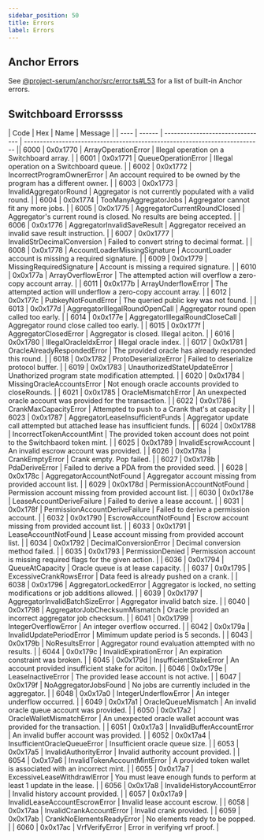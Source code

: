 ```yaml
---
sidebar_position: 50
title: Errors
label: Errors
---
```


## Anchor Errors

See [@project-serum/anchor/src/error.ts#L53](https://github.com/project-serum/anchor/blob/HEAD/ts/src/error.ts#L53) for a list of built-in Anchor errors.

## Switchboard Errorssss

| Code | Hex | Name | Message |
| ---- | ------ | -------------------------------- | --------------------------------------------------------------------------- || 6000 | 0x0x1770 | ArrayOperationError | Illegal operation on a Switchboard array. |
| 6001 | 0x0x1771 | QueueOperationError | Illegal operation on a Switchboard queue. |
| 6002 | 0x0x1772 | IncorrectProgramOwnerError | An account required to be owned by the program has a different owner. |
| 6003 | 0x0x1773 | InvalidAggregatorRound | Aggregator is not currently populated with a valid round. |
| 6004 | 0x0x1774 | TooManyAggregatorJobs | Aggregator cannot fit any more jobs. |
| 6005 | 0x0x1775 | AggregatorCurrentRoundClosed | Aggregator's current round is closed. No results are being accepted. |
| 6006 | 0x0x1776 | AggregatorInvalidSaveResult | Aggregator received an invalid save result instruction. |
| 6007 | 0x0x1777 | InvalidStrDecimalConversion | Failed to convert string to decimal format. |
| 6008 | 0x0x1778 | AccountLoaderMissingSignature | AccountLoader account is missing a required signature. |
| 6009 | 0x0x1779 | MissingRequiredSignature | Account is missing a required signature. |
| 6010 | 0x0x177a | ArrayOverflowError | The attempted action will overflow a zero-copy account array. |
| 6011 | 0x0x177b | ArrayUnderflowError | The attempted action will underflow a zero-copy account array. |
| 6012 | 0x0x177c | PubkeyNotFoundError | The queried public key was not found. |
| 6013 | 0x0x177d | AggregatorIllegalRoundOpenCall | Aggregator round open called too early. |
| 6014 | 0x0x177e | AggregatorIllegalRoundCloseCall | Aggregator round close called too early. |
| 6015 | 0x0x177f | AggregatorClosedError | Aggregator is closed. Illegal aciton. |
| 6016 | 0x0x1780 | IllegalOracleIdxError | Illegal oracle index. |
| 6017 | 0x0x1781 | OracleAlreadyRespondedError | The provided oracle has already responded this round. |
| 6018 | 0x0x1782 | ProtoDeserializeError | Failed to deserialize protocol buffer. |
| 6019 | 0x0x1783 | UnauthorizedStateUpdateError | Unathorized program state modification attempted. |
| 6020 | 0x0x1784 | MissingOracleAccountsError | Not enough oracle accounts provided to closeRounds. |
| 6021 | 0x0x1785 | OracleMismatchError | An unexpected oracle account was provided for the transaction. |
| 6022 | 0x0x1786 | CrankMaxCapacityError | Attempted to push to a Crank that's at capacity |
| 6023 | 0x0x1787 | AggregatorLeaseInsufficientFunds | Aggregator update call attempted but attached lease has insufficient funds. |
| 6024 | 0x0x1788 | IncorrectTokenAccountMint | The provided token account does not point to the Switchbaord token mint. |
| 6025 | 0x0x1789 | InvalidEscrowAccount | An invalid escrow account was provided. |
| 6026 | 0x0x178a | CrankEmptyError | Crank empty. Pop failed. |
| 6027 | 0x0x178b | PdaDeriveError | Failed to derive a PDA from the provided seed. |
| 6028 | 0x0x178c | AggregatorAccountNotFound | Aggregator account missing from provided account list. |
| 6029 | 0x0x178d | PermissionAccountNotFound | Permission account missing from provided account list. |
| 6030 | 0x0x178e | LeaseAccountDeriveFailure | Failed to derive a lease account. |
| 6031 | 0x0x178f | PermissionAccountDeriveFailure | Failed to derive a permission account. |
| 6032 | 0x0x1790 | EscrowAccountNotFound | Escrow account missing from provided account list. |
| 6033 | 0x0x1791 | LeaseAccountNotFound | Lease account missing from provided account list. |
| 6034 | 0x0x1792 | DecimalConversionError | Decimal conversion method failed. |
| 6035 | 0x0x1793 | PermissionDenied | Permission account is missing required flags for the given action. |
| 6036 | 0x0x1794 | QueueAtCapacity | Oracle queue is at lease capacity. |
| 6037 | 0x0x1795 | ExcessiveCrankRowsError | Data feed is already pushed on a crank. |
| 6038 | 0x0x1796 | AggregatorLockedError | Aggregator is locked, no setting modifications or job additions allowed. |
| 6039 | 0x0x1797 | AggregatorInvalidBatchSizeError | Aggregator invalid batch size. |
| 6040 | 0x0x1798 | AggregatorJobChecksumMismatch | Oracle provided an incorrect aggregator job checksum. |
| 6041 | 0x0x1799 | IntegerOverflowError | An integer overflow occurred. |
| 6042 | 0x0x179a | InvalidUpdatePeriodError | Mimimum update period is 5 seconds. |
| 6043 | 0x0x179b | NoResultsError | Aggregator round evaluation attempted with no results. |
| 6044 | 0x0x179c | InvalidExpirationError | An expiration constraint was broken. |
| 6045 | 0x0x179d | InsufficientStakeError | An account provided insufficient stake for aciton. |
| 6046 | 0x0x179e | LeaseInactiveError | The provided lease account is not active. |
| 6047 | 0x0x179f | NoAggregatorJobsFound | No jobs are currently included in the aggregator. |
| 6048 | 0x0x17a0 | IntegerUnderflowError | An integer underflow occurred. |
| 6049 | 0x0x17a1 | OracleQueueMismatch | An invalid oracle queue account was provided. |
| 6050 | 0x0x17a2 | OracleWalletMismatchError | An unexpected oracle wallet account was provided for the transaction. |
| 6051 | 0x0x17a3 | InvalidBufferAccountError | An invalid buffer account was provided. |
| 6052 | 0x0x17a4 | InsufficientOracleQueueError | Insufficient oracle queue size. |
| 6053 | 0x0x17a5 | InvalidAuthorityError | Invalid authority account provided. |
| 6054 | 0x0x17a6 | InvalidTokenAccountMintError | A provided token wallet is associated with an incorrect mint. |
| 6055 | 0x0x17a7 | ExcessiveLeaseWithdrawlError | You must leave enough funds to perform at least 1 update in the lease. |
| 6056 | 0x0x17a8 | InvalideHistoryAccountError | Invalid history account provided. |
| 6057 | 0x0x17a9 | InvalidLeaseAccountEscrowError | Invalid lease account escrow. |
| 6058 | 0x0x17aa | InvalidCrankAccountError | Invalid crank provided. |
| 6059 | 0x0x17ab | CrankNoElementsReadyError | No elements ready to be popped. |
| 6060 | 0x0x17ac | VrfVerifyError | Error in verifying vrf proof. |
